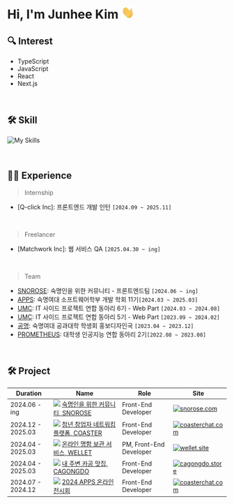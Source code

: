 
# Hi, I'm Junhee Kim <img src="https://raw.githubusercontent.com/ABSphreak/ABSphreak/master/gifs/Hi.gif" width="30px">


## 🔍 Interest
- TypeScript
- JavaScript
- React
- Next.js
<br>

## 🛠 Skill

![My Skills](https://skillicons.dev/icons?i=ts,js,react,nextjs,html,css,emotion,styledcomponents,vite,npm,yarn,netlify,vercel,cloudflare,figma)

<br>

## 🏃‍♀️ Experience

> Internship

- [Q-click Inc]: 프론트엔드 개발 인턴 `[2024.09 ~ 2025.11]`

<br>

> Freelancer

- [Matchwork Inc]: 웹 서비스 QA  `[2025.04.30 ~ ing]`

<br>

> Team

- [SNOROSE](https://www.instagram.com/snorose1906/):  숙명인을 위한 커뮤니티 - 프론트엔드팀 `[2024.06 ~ ing]` 
- [APPS](https://github.com/APPS-sookmyung):  숙명여대 소프트웨어학부 개발 학회 11기`[2024.03 ~ 2025.03]`
- [UMC](https://github.com/UMC-SMWU):  IT 사이드 프로젝트 연합 동아리 6기 - Web Part `[2024.03 ~ 2024.08]`
- [UMC](https://github.com/UMC-SMWU):  IT 사이드 프로젝트 연합 동아리 5기 - Web Part `[2023.09 ~ 2024.02]`
- [공명](https://www.instagram.com/sookmyung_engineering/):  숙명여대 공과대학 학생회 홍보디자인국 `[2023.04 ~ 2023.12]`
- [PROMETHEUS](https://www.instagram.com/prometheus_ai_):  대학생 인공지능 연합 동아리 2기`[2022.08 ~ 2023.08]`
  
<br>

## 🛠️ Project

<table>
  <thead>
    <tr>
      <th>Duration</th>
      <th>Name</th>
      <th>Role</th>
      <th>Site</th>
    </tr>
  </thead>
  <tbody>
    <tr> <!-- project -->
      <td>2024.06 - ing</td>
      <td>
        <img width="30" src="https://github.com/user-attachments/assets/a03766f5-f777-4d9d-b307-9b521ddbbe25">
        <a href="https://github.com/snorose/snorose-front-react">숙명인을 위한 커뮤니티, SNOROSE</a>
      </td>
      <td>
        Front-End Developer
      </td>
      <td>
        <a href="https://www.snorose.com">
          <img src="http://img.shields.io/badge/snorose.com-4285F4?style=flat&amp;" alt="snorose.com">
        </a>
      </td>
    </tr>
    <tr> <!-- project -->
      <td>2024.12 - 2025.03</td>
      <td>
        <img width="30" src="https://github.com/user-attachments/assets/10a47209-483c-41ef-b056-2dcb737cb4f8">
        <a href="https://github.com/Coastee/COASTER-Client">청년 창업자 네트워킹 플랫폼, COASTER</a>
      </td>
      <td>
        Front-End Developer
      </td>
      <td>
        <a href="https://www.coasterchat.com">
          <img src="http://img.shields.io/badge/coasterchat.com-4285F4?style=flat&amp;" alt="coasterchat.com">
        </a>
      </td>
    </tr>
    <tr> <!-- project -->
      <td>2024.04 - 2025.03</td>
      <td>
        <img width="30" src="https://github.com/user-attachments/assets/27090284-961c-4471-b8e5-872ab78bc679"/> 
        <a href="https://github.com/APPS-sookmyung/2024-WELLET-client">온라인 명함 보관 서비스, WELLET</a>
      </td>
      <td>
        PM, Front-End Developer
      </td>
      <td>
        <a href="https://wellet.site">
          <img src="http://img.shields.io/badge/wellet.site-4285F4?style=flat&amp;" alt="wellet.site">
        </a>
      </td>
    </tr>
    <tr> <!-- project -->
      <td>2024.04 - 2025.03</td>
      <td>
        <img width="30" src="https://github.com/user-attachments/assets/a8bed62e-0893-4064-b803-6983a576bc51"/> 
        <a href="https://github.com/APPS-sookmyung/2024-Cagongdo">내 주변 카공 맛집, CAGONGDO</a>
      </td>
      <td>
        Front-End Developer
      </td>
      <td>
        <a href="https://cagongdo.store">
          <img src="http://img.shields.io/badge/cagongdo.store-4285F4?style=flat&amp;" alt="cagongdo.store">
        </a>
      </td>
    </tr>
    <tr> <!-- project -->
      <td>2024.07 - 2024.12</td>
      <td>
        <img width="30" src="https://github.com/user-attachments/assets/a6363634-d200-4d03-806c-8f376fbd2771"/> 
        <a href="https://github.com/APPS-sookmyung/2024-APPS-Exhibition-Webpage">2024 APPS 온라인 전시회</a>
      </td>
      <td>
        Front-End Developer
      </td>
      <td>
        <a href="https://2024-apps.netlify.app">
          <img src="http://img.shields.io/badge/coasterchat.com-4285F4?style=flat&amp;" alt="coasterchat.com">
        </a>
      </td>
    </tr>
  </tbody>
</table>

<br>




<br>
